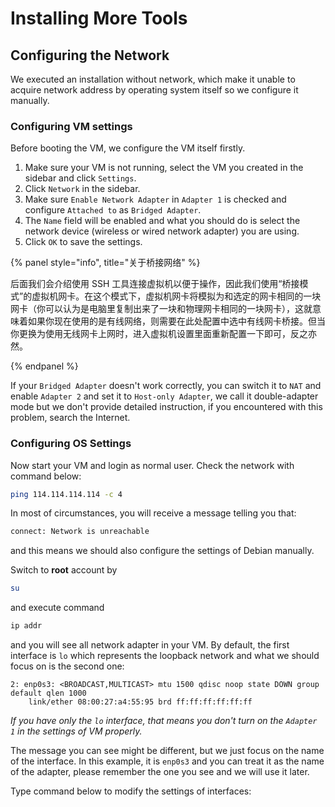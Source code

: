 # Installing More Tools

## Configuring the Network

We executed an installation without network, which make it unable to acquire network address by operating system itself so we configure it manually.

### Configuring VM settings

Before booting the VM, we configure the VM itself firstly.

1. Make sure your VM is not running, select the VM you created in the sidebar and click `Settings`.
2. Click `Network` in the sidebar.
3. Make sure `Enable Network Adapter` in `Adapter 1` is checked and configure `Attached to` as `Bridged Adapter`.
4. The `Name` field will be enabled and what you should do is select the network device (wireless or wired network adapter) you are using.
5. Click `OK` to save the settings.

{% panel style="info", title="关于桥接网络" %}

后面我们会介绍使用 SSH 工具连接虚拟机以便于操作，因此我们使用“桥接模式”的虚拟机网卡。在这个模式下，虚拟机网卡将模拟为和选定的网卡相同的一块网卡（你可以认为是电脑里复制出来了一块和物理网卡相同的一块网卡），这就意味着如果你现在使用的是有线网络，则需要在此处配置中选中有线网卡桥接。但当你更换为使用无线网卡上网时，进入虚拟机设置里面重新配置一下即可，反之亦然。

{% endpanel %}

If your `Bridged Adapter` doesn't work correctly, you can switch it to `NAT` and enable `Adapter 2` and set it to `Host-only Adapter`, we call it double-adapter mode but we don't provide detailed instruction, if you encountered with this problem, search the Internet.

### Configuring OS Settings

Now start your VM and login as normal user. Check the network with command below:

```bash
ping 114.114.114.114 -c 4
```

In most of circumstances, you will receive a message telling you that:

```bash
connect: Network is unreachable
```

and this means we should also configure the settings of Debian manually.

Switch to **root** account by 

```bash
su
```

and execute command

```bash
ip addr
```

and you will see all network adapter in your VM. By default, the first interface is `lo` which represents the loopback network and what we should focus on is the second one:

```
2: enp0s3: <BROADCAST,MULTICAST> mtu 1500 qdisc noop state DOWN group default qlen 1000
	link/ether 08:00:27:a4:55:95 brd ff:ff:ff:ff:ff:ff
```

*If you have only the `lo` interface, that means you don't turn on the `Adapter 1` in the settings of VM properly.*

The message you can see might be different, but we just focus on the name of the interface. In this example, it is `enp0s3` and you can treat it as the name of the adapter, please remember the one you see and we will use it later.

Type command below to modify the settings of interfaces:

